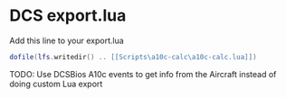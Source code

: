 # DCS export.lua

Add this line to your export.lua
```lua
dofile(lfs.writedir() .. [[Scripts\a10c-calc\a10c-calc.lua]])
```

TODO: Use DCSBios A10c events to get info from the Aircraft instead of doing custom Lua export

